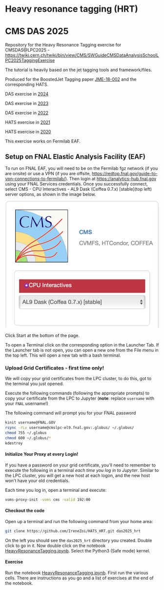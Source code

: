 # Heavy resonance tagging (HRT)
# CMS DAS 2025

Repository for the Heavy Resonance Tagging exercise for CMSDAS@LPC2025 - https://twiki.cern.ch/twiki/bin/view/CMS/SWGuideCMSDataAnalysisSchoolLPC2025TaggingExercise

The tutorial is heavily based on the jet tagging tools and framework/files.

Produced for the BoostedJet Tagging paper [JME-18-002](http://cms.cern.ch/iCMS/analysisadmin/viewanalysis?id=2101&field=id&value=2101&name=Heavy%20jet%20tagging%20algorithms%20in%2013%20TeV%20data%20(2016%20dataset)) and the corresponding HATS.

DAS exercise in [2024](https://github.com/irenedutta23/HATS_HRT/tree/DAS2024)

DAS exercise in [2023](https://github.com/IreneZoi/HATS_HRT/tree/DAS2023)

DAS exercise in [2022](https://github.com/cms-jet/HATS_HRT/tree/DAS2022)

HATS exercise in [2021](https://github.com/cms-jet/HATS_HRT/tree/HATS2021)

HATS exercise in [2020](https://github.com/gouskos/HATS2020_HRT/blob/master/README.md)

This exercise works on Fermilab EAF.


## Setup on FNAL Elastic Analysis Facility (EAF) 
To run on FNAL EAF, you will need to be on the Fermilab fgz network (if you are onsite) or use a VPN (if you are offsite, https://redtop.fnal.gov/guide-to-vpn-connections-to-fermilab/). Then login at  https://analytics-hub.fnal.gov using your FNAL Services credentials. Once you successfully connect, select CMS - CPU Interactives - AL9 Dask (Coffea 0.7.x) [stable](top left) server options, as shown in the image below. 

<img src="server.png" width="600px" />

Click Start at the bottom of the page.

To open a Terminal click on the corresponding option in the Launcher Tab. If the Launcher tab is not open, you can open a new one from the File menu in the top left. This will open a new tab with a bash terminal.

### Upload Grid Certificates - first time only!
We will copy your grid certificates from the LPC cluster, to do this, got to the terminal you just opened.

Execute the following commands (following the appropriate prompts) to copy your certificate from the LPC to Jupyter (**note**: replace `username` with your `FNAL` username!)

The following command will prompt you for your FNAL password
```bash
kinit username@FNAL.GOV
rsync -rLv username@cmslpc-el9.fnal.gov:.globus/ ~/.globus/
chmod 755 ~/.globus
chmod 600 ~/.globus/*
kdestroy
```

#### Initialize Your Proxy at every Login!
If you have a password on your grid certificate, you'll need to remember to execute the following in a terminal *each time you log in to Jupyter*. Similar to the LPC cluster, you will get a new host at each logon, and the new host won't have your old credentials.

Each time you log in, open a terminal and execute:
```bash
voms-proxy-init -voms cms -valid 192:00
```

#### Checkout the code
Open up a terminal and run the following command from your home area:
```bash
git clone https://github.com/IreneZoi/HATS_HRT.git das2025_hrt
```

On the left you should see the `das2025_hrt` directory you created. Double click to go in it. Now double click on the notebook [HeavyResonanceTagging.ipynb](HeavyResonanceTagging.ipynb). Select the Python3 (Safe mode) kernel. 


#### Exercise
Run the notebook [HeavyResonanceTagging.ipynb](HeavyResonanceTagging.ipynb).
First run the various cells. There are instructions as you go and a list of exercises at the end of the notebook.


